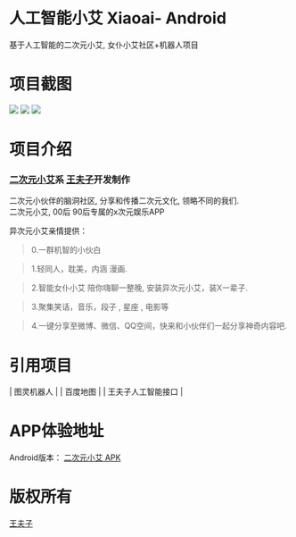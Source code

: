 # 人工智能小艾 Xiaoai- Android
基于人工智能的二次元小艾, 女仆小艾社区+机器人项目


# 项目截图
![](http://pp.myapp.com/ma_pic2/0/shot_42377674_1_1477964021/550)
![](http://pp.myapp.com/ma_pic2/0/shot_42377674_2_1477964021/550)
![](http://pp.myapp.com/ma_pic2/0/shot_42377674_3_1477964021/550)

# 项目介绍
###  [二次元小艾](http://sj.qq.com/myapp/detail.htm?apkName=com.wangfz.robot)系 [王夫子](http://www.wangfz.com)开发制作
二次元小伙伴的脑洞社区, 分享和传播二次元文化, 领略不同的我们.
<br>二次元小艾, 00后 90后专属的x次元娱乐APP

异次元小艾亲情提供：
>0.一群机智的小伙白

>1.轻同人，耽美，内涵 漫画.

>2.智能女仆小艾 陪你嗨聊一整晚, 安装异次元小艾，装X一辈子.

>3.聚集笑话，音乐，段子 , 星座 , 电影等

>4.一键分享至微博、微信、QQ空间，快来和小伙伴们一起分享神奇内容吧.

# 引用项目

| 图灵机器人 |
| 百度地图   |
| 王夫子人工智能接口 |


# APP体验地址

Android版本： [二次元小艾 APK](http://sj.qq.com/myapp/detail.htm?apkName=com.wangfz.robot)

# 版权所有

[王夫子](http://www.wangfz.com)


